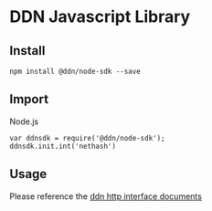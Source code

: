 # DDN Javascript Library

## Install

```
npm install @ddn/node-sdk --save
```

## Import

Node.js

```
var ddnsdk = require('@ddn/node-sdk');
ddnsdk.init.int('nethash')
```


## Usage

Please reference the [ddn http interface documents](https://github.com/ddnlink/ddn-docs/node-sdk-api.md)
